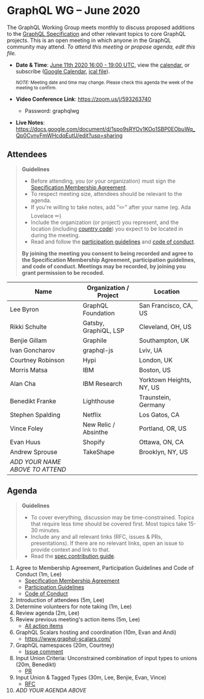 # GraphQL WG – June 2020

The GraphQL Working Group meets monthly to discuss proposed additions to the
[GraphQL Specification](https://github.com/graphql/graphql-spec) and other
relevant topics to core GraphQL projects. This is an open meeting in which
anyone in the GraphQL community may attend. *To attend this meeting or propose
agenda, edit this file.*

- **Date & Time**: [June 11th 2020 16:00 - 19:00 UTC](https://www.timeanddate.com/worldclock/meetingdetails.html?year=2020&month=6&day=11&hour=16&min=0&sec=0&p1=224&p2=179&p3=136&p4=37&p5=239&p6=101&p7=152), view the [calendar](https://calendar.google.com/calendar/embed?src=linuxfoundation.org_ik79t9uuj2p32i3r203dgv5mo8%40group.calendar.google.com), or subscribe ([Google Calendar](https://calendar.google.com/calendar?cid=bGludXhmb3VuZGF0aW9uLm9yZ19pazc5dDl1dWoycDMyaTNyMjAzZGd2NW1vOEBncm91cC5jYWxlbmRhci5nb29nbGUuY29t), [ical file](https://calendar.google.com/calendar/ical/linuxfoundation.org_ik79t9uuj2p32i3r203dgv5mo8%40group.calendar.google.com/public/basic.ics)).

  <small>*NOTE:* Meeting date and time may change. Please check this agenda the week of the meeting to confirm.</small>
- **Video Conference Link**: https://zoom.us/j/593263740
  - Password: graphqlwg
- **Live Notes**: https://docs.google.com/document/d/1spo9sRYOv1KOo1SBP0EObuWq_Qp0CvnyFmWHcdqEutU/edit?usp=sharing


## Attendees

> **Guidelines**
> - Before attending, you (or your organization) must sign the [Specification Membership Agreement](https://github.com/graphql/foundation).
> - To respect meeting size, attendees should be relevant to the agenda.
> - If you're willing to take notes, add "✏️" after your name (eg. Ada Lovelace ✏)
> - Include the organization (or project) you represent, and the location (including [country code](https://en.wikipedia.org/wiki/List_of_ISO_3166_country_codes#Current_ISO_3166_country_codes)) you expect to be located in during the meeting.
> - Read and follow the [participation guidelines](https://github.com/graphql/graphql-wg#participation-guidelines) and [code of conduct](https://github.com/graphql/foundation/blob/master/CODE-OF-CONDUCT.md).
>
> **By joining the meeting you consent to being recorded and agree to the Specification Membership Agreement, participation guidelines, and code of conduct. Meetings may be recorded, by joining you grant permission to be recoded.**

| Name                     | Organization / Project   | Location
| ------------------------ | ------------------------ | ------------------------
| Lee Byron                | GraphQL Foundation       | San Francisco, CA, US
| Rikki Schulte            | Gatsby, GraphiQL, LSP    | Cleveland, OH, US
| Benjie Gillam            | Graphile                 | Southampton, UK
| Ivan Goncharov           | graphql-js               | Lviv, UA
| Courtney Robinson        | Hypi                     | London, UK
| Morris Matsa             | IBM                      | Boston, US
| Alan Cha                 | IBM Research             | Yorktown Heights, NY, US
| Benedikt Franke          | Lighthouse               | Traunstein, Germany
| Stephen Spalding         | Netflix                  | Los Gatos, CA
| Vince Foley              | New Relic / Absinthe     | Portland, OR, US
| Evan Huus                | Shopify                  | Ottawa, ON, CA
| Andrew Sprouse           | TakeShape                | Brooklyn, NY, US
| *ADD YOUR NAME ABOVE TO ATTEND*


## Agenda

> **Guidelines**
> - To cover everything, discussion may be time-constrained. Topics that require less time should be covered first. Most topics take 15-30 minutes.
> - Include any and all relevant links (RFC, issues & PRs, presentations). If there are no relevant links, open an issue to provide context and link to that.
> - Read the [spec contribution guide](https://github.com/graphql/graphql-spec/blob/master/CONTRIBUTING.md).

<!--

Example agenda item:

1. Discuss moving the subscriptions proposal to stage 2 (30m, Lee)
   - [Subscriptions RFC](link.to/the-relevant/pr-or-issue-or-doc)
   - [GraphQL.js PR](github.link/to/the/project/pr)
   - [Another Relevant Link](youre.getting/the-idea.now)

-->

1. Agree to Membership Agreement, Participation Guidelines and Code of Conduct (1m, Lee)
   - [Specification Membership Agreement](https://github.com/graphql/foundation)
   - [Participation Guidelines](https://github.com/graphql/graphql-wg#participation-guidelines)
   - [Code of Conduct](https://github.com/graphql/foundation/blob/master/CODE-OF-CONDUCT.md)
1. Introduction of attendees (5m, Lee)
1. Determine volunteers for note taking (1m, Lee)
1. Review agenda (2m, Lee)
1. Review previous meeting's action items (5m, Lee)
   - [All action items](https://github.com/graphql/graphql-wg/issues?q=is%3Aissue+label%3A%22Action+item+%3Aclapper%3A%22)
1. GraphQL Scalars hosting and coordination (10m, Evan and Andi)
   - https://www.graphql-scalars.com/
1. GraphQL namespaces (20m, Courtney)
   - [Issue comment](https://github.com/graphql/graphql-spec/issues/163#issuecomment-629409803)
1. Input Union Criteria: Unconstrained combination of input types to unions (20m, Benedikt)
   - [PR](https://github.com/graphql/graphql-spec/pull/716)
1. Input Union & Tagged Types (30m, Lee, Benjie, Evan, Vince)
   - [RFC](https://github.com/graphql/graphql-spec/blob/master/rfcs/InputUnion.md)
1. *ADD YOUR AGENDA ABOVE*
